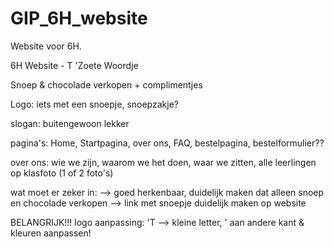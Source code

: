 # GIP_6H_website
Website voor 6H.

6H Website - T 'Zoete Woordje

Snoep & chocolade verkopen + complimentjes



Logo:
iets met een snoepje, snoepzakje? 


slogan:
buitengewoon lekker


pagina's:
Home, Startpagina, over ons, FAQ, bestelpagina, bestelformulier??

over ons: wie we zijn, waarom we het doen, waar we zitten, alle leerlingen op klasfoto (1 of 2 foto's)

wat moet er zeker in:
--> goed herkenbaar, duidelijk maken dat alleen snoep en chocolade verkopen
--> link met snoepje duidelijk maken op website

BELANGRIJK!!!
logo aanpassing: 'T --> kleine letter, ' aan andere kant & kleuren aanpassen!
